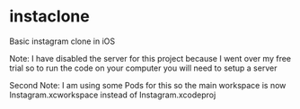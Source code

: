 # instaclone
Basic instagram clone in iOS 

Note: I have disabled the server for this project because I went over my free trial so to run the code on your computer you will need to setup a server 

Second Note: I am using some Pods for this so the main workspace is now Instagram.xcworkspace instead 
of Instagram.xcodeproj




